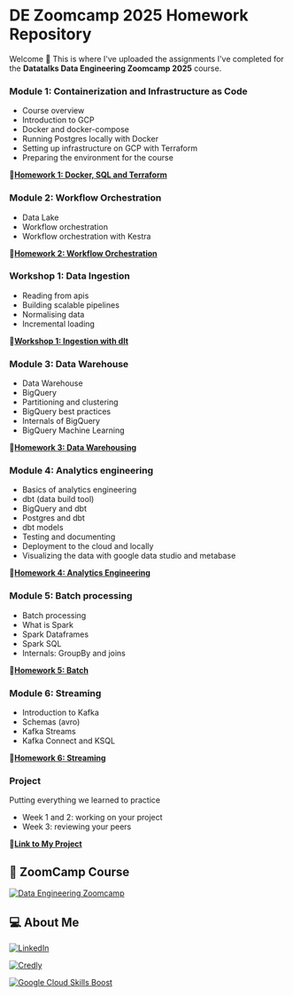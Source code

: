 # DE Zoomcamp 2025 Homework Repository

Welcome 👋 
This is where I've uploaded the assignments I've completed for the **Datatalks Data Engineering Zoomcamp 2025** course.

### Module 1: Containerization and Infrastructure as Code

* Course overview
* Introduction to GCP
* Docker and docker-compose
* Running Postgres locally with Docker
* Setting up infrastructure on GCP with Terraform
* Preparing the environment for the course

📄[**Homework 1: Docker, SQL and Terraform**](Homework_01/)


### Module 2: Workflow Orchestration

* Data Lake
* Workflow orchestration
* Workflow orchestration with Kestra

📄[**Homework 2: Workflow Orchestration**]()


### Workshop 1: Data Ingestion

* Reading from apis
* Building scalable pipelines
* Normalising data
* Incremental loading

📄[**Workshop 1: Ingestion with dlt**]()


### Module 3: Data Warehouse

* Data Warehouse
* BigQuery
* Partitioning and clustering
* BigQuery best practices
* Internals of BigQuery
* BigQuery Machine Learning

📄[**Homework 3: Data Warehousing**]()


### Module 4: Analytics engineering

* Basics of analytics engineering
* dbt (data build tool)
* BigQuery and dbt
* Postgres and dbt
* dbt models
* Testing and documenting
* Deployment to the cloud and locally
* Visualizing the data with google data studio and metabase

📄[**Homework 4: Analytics Engineering**]()


### Module 5: Batch processing

* Batch processing
* What is Spark
* Spark Dataframes
* Spark SQL
* Internals: GroupBy and joins

📄[**Homework 5: Batch**]()


### Module 6: Streaming

* Introduction to Kafka
* Schemas (avro)
* Kafka Streams
* Kafka Connect and KSQL

📄[**Homework 6: Streaming**]()

### Project

Putting everything we learned to practice

* Week 1 and 2: working on your project
* Week 3: reviewing your peers

🔗[**Link to My Project**]()


## 📖 ZoomCamp Course

[![Data Engineering Zoomcamp](https://img.shields.io/badge/Data_Engineering_Zoomcamp-28A745?style=for-the-badge&logo=none)](https://github.com/DataTalksClub/data-engineering-zoomcamp)

## 💻 About Me

[![LinkedIn](https://img.shields.io/badge/linkedin-0A66C2?style=for-the-badge&logo=linkedin&logoColor=white)](https://www.linkedin.com/in/valeriaqm/)

[![Credly](https://img.shields.io/badge/Credly-FF6F00?style=for-the-badge&logo=credly&logoColor=white)](https://www.credly.com/users/valeria-quijada)

[![Google Cloud Skills Boost](https://img.shields.io/badge/Google_Cloud_Skills_Boost-4285F4?style=for-the-badge&logo=google-cloud&logoColor=white)](https://www.cloudskillsboost.google/public_profiles/36f6887c-3fbb-4cab-9f3b-74f534cf89b0?locale=es)
